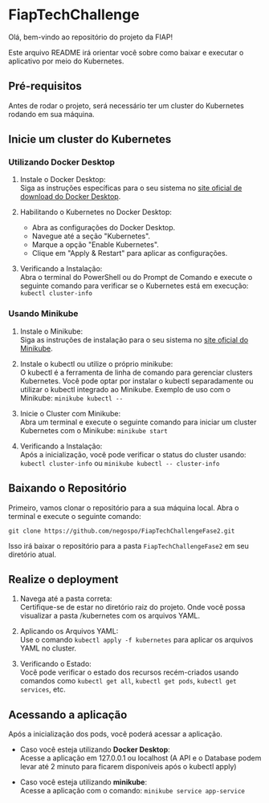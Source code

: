 # FiapTechChallenge

Olá, bem-vindo ao repositório do projeto da FIAP!

Este arquivo README irá orientar você sobre como baixar e executar o aplicativo por meio do Kubernetes.

## Pré-requisitos

Antes de rodar o projeto, será necessário ter um cluster do Kubernetes rodando em sua máquina.

## Inicie um cluster do Kubernetes

### Utilizando Docker Desktop

1. Instale o Docker Desktop:  
   Siga as instruções específicas para o seu sistema no [site oficial de download do Docker Desktop](https://www.docker.com/products/docker-desktop/).

2. Habilitando o Kubernetes no Docker Desktop:

   - Abra as configurações do Docker Desktop.
   - Navegue até a seção "Kubernetes".
   - Marque a opção "Enable Kubernetes".
   - Clique em "Apply & Restart" para aplicar as configurações.

3. Verificando a Instalação:  
    Abra o terminal do PowerShell ou do Prompt de Comando e execute o seguinte comando para verificar se o Kubernetes está em execução:  
   `kubectl cluster-info`

### Usando Minikube

1. Instale o Minikube:  
   Siga as instruções de instalação para o seu sistema no [site oficial do Minikube](https://minikube.sigs.k8s.io/docs/start/).

2. Instale o kubectl ou utilize o próprio minikube:  
   O kubectl é a ferramenta de linha de comando para gerenciar clusters Kubernetes. Você pode optar por instalar o kubectl separadamente ou utilizar o kubectl integrado ao Minikube. Exemplo de uso com o Minikube:
   `minikube kubectl --`

3. Inicie o Cluster com Minikube:  
    Abra um terminal e execute o seguinte comando para iniciar um cluster Kubernetes com o Minikube:
   `minikube start`

4. Verificando a Instalação:  
   Após a inicialização, você pode verificar o status do cluster usando:  
   `kubectl cluster-info` ou `minikube kubectl -- cluster-info`

## Baixando o Repositório

Primeiro, vamos clonar o repositório para a sua máquina local. Abra o terminal e execute o seguinte comando:

`git clone https://github.com/negospo/FiapTechChallengeFase2.git`

Isso irá baixar o repositório para a pasta `FiapTechChallengeFase2` em seu diretório atual.

## Realize o deployment

1. Navega até a pasta correta:  
   Certifique-se de estar no diretório raiz do projeto. Onde você possa visualizar a pasta /kubernetes com os arquivos YAML.

2. Aplicando os Arquivos YAML:  
   Use o comando `kubectl apply -f kubernetes` para aplicar os arquivos YAML no cluster.

3. Verificando o Estado:  
   Você pode verificar o estado dos recursos recém-criados usando comandos como `kubectl get all`, `kubectl get pods`, `kubectl get services`, etc.

## Acessando a aplicação

Após a inicialização dos pods, você poderá acessar a aplicação.

- Caso você esteja utilizando **Docker Desktop**:  
  Acesse a aplicação em 127.0.0.1 ou localhost (A API e o Database podem levar até 2 minuto para ficarem disponíveis após o kubectl apply)

- Caso você esteja utilizando **minikube**:  
  Acesse a aplicação com o comando: `minikube service app-service`
